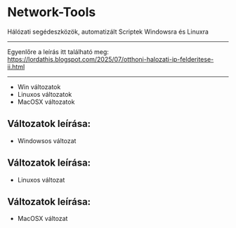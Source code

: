 # Network-Tools
Hálózati segédeszközök, automatizált Scriptek Windowsra és Linuxra

----------------------------------------------------------------------------

Egyenlőre a leírás itt található meg:
https://lordathis.blogspot.com/2025/07/otthoni-halozati-ip-felderitese-ii.html


----------------------------------------------------------------------------

- Win változatok
- Linuxos változatok
- MacOSX változatok


Változatok leírása:
-------------------
- Windowsos változat



Változatok leírása:
-------------------
- Linuxos változat



Változatok leírása:
-------------------
- MacOSX változat





